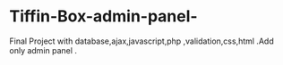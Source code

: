 # Tiffin-Box-admin-panel-
Final Project with database,ajax,javascript,php ,validation,css,html .Add only admin panel .
